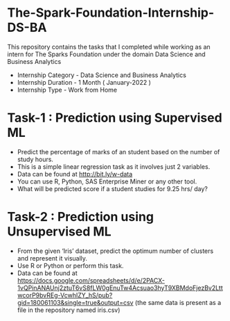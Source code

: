 # The-Spark-Foundation-Internship-DS-BA
This repository contains the tasks that I completed while working as an intern for The Sparks Foundation under the domain Data Science and Business Analytics


* Internship Category - Data Science and Business Analytics
* Internship Duration - 1 Month ( January-2022 )
* Internship Type - Work from Home

# Task-1 : Prediction using Supervised ML 

- Predict the percentage of marks of an student based on the number of study hours.
- This is a simple linear regression task as it involves just 2 variables.
- Data can be found at http://bit.ly/w-data
- You can use R, Python, SAS Enterprise Miner or any other tool.
- What will be predicted score if a student studies for 9.25 hrs/ day?

# Task-2 : Prediction using Unsupervised ML 

- From the given ‘Iris’ dataset, predict the optimum number of clusters and represent it visually.
- Use R or Python or perform this task.
- Data can be found at https://docs.google.com/spreadsheets/d/e/2PACX-1vQPinANAUnj2ztuT6vS8fLW0gEnuTw4Acsuao3hyT9XBMdoFjezBv2LttwcorP9bvREg-VcwhIZY_hS/pub?gid=180061103&single=true&output=csv (the same data is present as a file in the repository named iris.csv)
